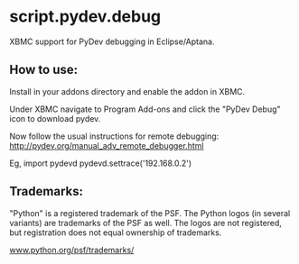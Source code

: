 script.pydev.debug
==================

XBMC support for PyDev debugging in Eclipse/Aptana.

How to use:
-----------

Install in your addons directory and enable the addon in XBMC.

Under XBMC navigate to Program Add-ons and click the "PyDev Debug" icon to download pydev.

Now follow the usual instructions for remote debugging:
http://pydev.org/manual_adv_remote_debugger.html

Eg,
	import pydevd
	pydevd.settrace('192.168.0.2')

Trademarks:
----------

"Python" is a registered trademark of the PSF. The Python logos (in several variants) are trademarks of the PSF as well. The logos are not registered, but registration does not equal ownership of trademarks.

www.python.org/psf/trademarks/